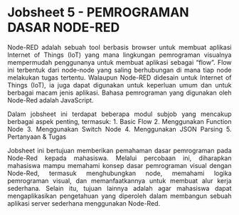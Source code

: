 # Jobsheet 5 - PEMROGRAMAN DASAR NODE-RED

<p align="justify">Node-RED adalah sebuah tool berbasis browser untuk membuat aplikasi Internet of Things (IoT) yang mana lingkungan pemrograman visualnya mempermudah penggunanya untuk membuat aplikasi sebagai “flow”. Flow ini terbentuk dari node-node yang saling berhubungan di mana tiap node melakukan tugas tertentu. Walaupun Node-RED didesain untuk Internet of Things (IoT), ia juga dapat digunakan untuk keperluan umum dan untuk berbagai macam jenis aplikasi. Bahasa pemrograman yang digunakan oleh Node-Red adalah JavaScript.

<p align="justify">Dalam jobsheet ini terdapat beberapa modul subjob yang mencakup berbagai aspek penting, termasuk:
1. Basic Flow
2. Menggunakan Function Node
  3. Menggunakan Switch Node
  4. Menggunakan JSON Parsing
  5. Pertanyaan & Tugas
  
<p align="justify">Jobsheet ini bertujuan memberikan pemahaman dasar pemrograman pada Node-Red kepada mahasiswa. Melalui percobaan ini, diharapkan mahasiswa mampu memahami konsep dasar pemrograman visual dengan Node-Red, termasuk menghubungkan node, memahami logika pemrograman visual, dan memanfaatkannya untuk membuat alur kerja sederhana. Selain itu, tujuan lainnya adalah agar mahasiswa dapat mengaplikasikan pengetahuan yang diperoleh dalam membangun sebuah aplikasi server sederhana menggunakan Node-Red.

